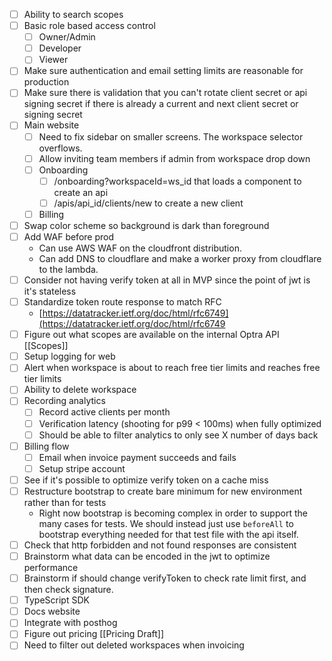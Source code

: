 - [ ] Ability to search scopes
- [ ] Basic role based access control
	- [ ] Owner/Admin
	- [ ] Developer
	- [ ] Viewer
- [ ] Make sure authentication and email setting limits are reasonable for production
- [ ] Make sure there is validation that you can't rotate client secret or api signing secret if there is already a current and next client secret or signing secret
- [ ] Main website
	- [ ] Need to fix sidebar on smaller screens. The workspace selector overflows.
	- [ ] Allow inviting team members if admin from workspace drop down
	- [ ] Onboarding
		- [ ] /onboarding?workspaceId=ws_id that loads a component to create an api
		- [ ] /apis/api_id/clients/new to create a new client
	- [ ] Billing
- [ ] Swap color scheme so background is dark than foreground
- [ ] Add WAF before prod
	- Can use AWS WAF on the cloudfront distribution.
	- Can add DNS to cloudflare and make a worker proxy from cloudflare to the lambda.
- [ ] Consider not having verify token at all in MVP since the point of jwt is it's stateless
- [ ] Standardize token route response to match RFC
	- [https://datatracker.ietf.org/doc/html/rfc6749](https://datatracker.ietf.org/doc/html/rfc6749
- [ ] Figure out what scopes are available on the internal Optra API [[Scopes]]
- [ ] Setup logging for web
- [ ] Alert when workspace is about to reach free tier limits and reaches free tier limits
- [ ] Ability to delete workspace
- [ ] Recording analytics
	- [ ] Record active clients per month
	- [ ] Verification latency (shooting for p99 < 100ms) when fully optimized
	- [ ] Should be able to filter analytics to only see X number of days back
- [ ] Billing flow
	- [ ] Email when invoice payment succeeds and fails
	- [ ] Setup stripe account
- [ ] See if it's possible to optimize verify token on a cache miss
- [ ] Restructure bootstrap to create bare minimum for new environment rather than for tests
	- Right now bootstrap is becoming complex in order to support the many cases for tests. We should instead just use `beforeAll` to bootstrap everything needed for that test file with the api itself.
- [ ] Check that http forbidden and not found responses are consistent
- [ ] Brainstorm what data can be encoded in the jwt to optimize performance
- [ ] Brainstorm if should change verifyToken to check rate limit first, and then check signature.
- [ ] TypeScript SDK
- [ ] Docs website
- [ ] Integrate with posthog
- [ ] Figure out pricing [[Pricing Draft]]
- [ ] Need to filter out deleted workspaces when invoicing